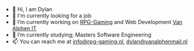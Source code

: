 - 👋 Hi, I am Dylan
- 🔭 I'm currently looking for a job
- 🔭 I’m currently working on [RPG-Gaming](https://www.rpg-gaming.eu) and Web Development [Van Alphen IT](https://vanalphenit.nl)
- 🌱 I’m currently studying; Masters Software Engineering
- 📫 You can reach me at info@rpg-gaming.nl, dylan@vanalphenmail.nl

<!--
**Dylanswaggerino/Dylanswaggerino** is a ✨ _special_ ✨ repository because its `README.md` (this file) appears on your GitHub profile.
-->
